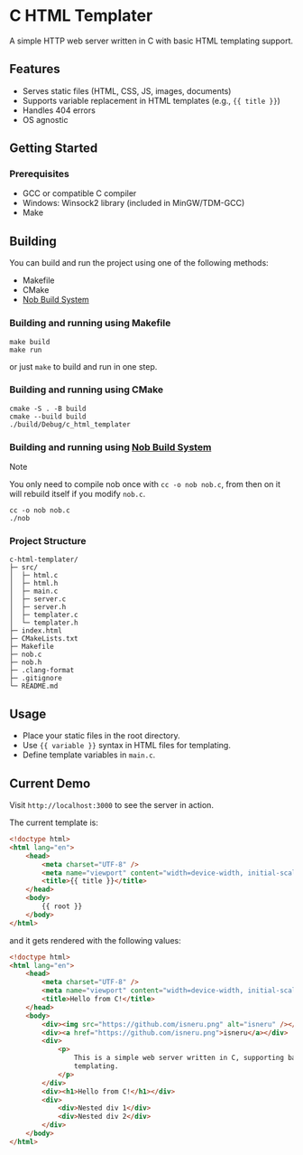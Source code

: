 # C HTML Templater

A simple HTTP web server written in C with basic HTML templating support.

## Features

- Serves static files (HTML, CSS, JS, images, documents)
- Supports variable replacement in HTML templates (e.g., `{{ title }}`)
- Handles 404 errors
- OS agnostic

## Getting Started

### Prerequisites

- GCC or compatible C compiler
- Windows: Winsock2 library (included in MinGW/TDM-GCC)
- Make

## Building

You can build and run the project using one of the following methods:

- Makefile
- CMake
- [Nob Build System](https://github.com/tsoding/nob.h)

### Building and running using Makefile

```
make build
make run
```

or just `make` to build and run in one step.

### Building and running using CMake

```
cmake -S . -B build
cmake --build build
./build/Debug/c_html_templater
```

### Building and running using [Nob Build System](https://github.com/tsoding/nob.h)

> [!NOTE]  
> You only need to compile nob once with `cc -o nob nob.c`, from then on it will rebuild itself if you modify `nob.c`.

```
cc -o nob nob.c
./nob
```

### Project Structure

```
c-html-templater/
├─ src/
│  ├─ html.c
│  ├─ html.h
│  ├─ main.c
│  ├─ server.c
│  ├─ server.h
│  ├─ templater.c
│  └─ templater.h
├─ index.html
├─ CMakeLists.txt
├─ Makefile
├─ nob.c
├─ nob.h
├─ .clang-format
├─ .gitignore
└─ README.md
```

## Usage

- Place your static files in the root directory.
- Use `{{ variable }}` syntax in HTML files for templating.
- Define template variables in `main.c`.

## Current Demo

Visit `http://localhost:3000` to see the server in action.

The current template is:

```html
<!doctype html>
<html lang="en">
	<head>
		<meta charset="UTF-8" />
		<meta name="viewport" content="width=device-width, initial-scale=1.0" />
		<title>{{ title }}</title>
	</head>
	<body>
		{{ root }}
	</body>
</html>
```

and it gets rendered with the following values:

```html
<!doctype html>
<html lang="en">
	<head>
		<meta charset="UTF-8" />
		<meta name="viewport" content="width=device-width, initial-scale=1.0" />
		<title>Hello from C!</title>
	</head>
	<body>
		<div><img src="https://github.com/isneru.png" alt="isneru" /></div>
		<div><a href="https://github.com/isneru.png">isneru</a></div>
		<div>
			<p>
				This is a simple web server written in C, supporting basic HTML
				templating.
			</p>
		</div>
		<div><h1>Hello from C!</h1></div>
		<div>
			<div>Nested div 1</div>
			<div>Nested div 2</div>
		</div>
	</body>
</html>
```
